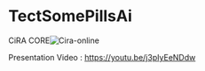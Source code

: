 # TectSomePillsAi
CiRA CORE![Cira-online](https://user-images.githubusercontent.com/57782275/208415714-ac204582-34f1-40d2-a0b2-84e6dc7b485a.png)

Presentation Video : https://youtu.be/j3pIyEeNDdw
